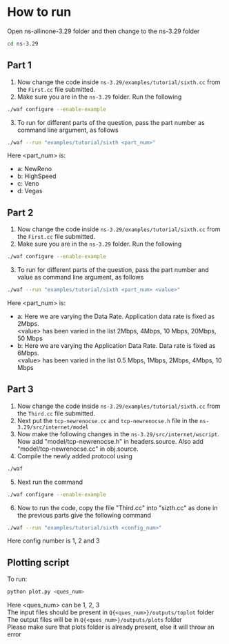 # How to run
Open ns-allinone-3.29 folder and then change to the ns-3.29 folder
```sh
cd ns-3.29
``` 

## Part 1

1. Now change the code inside `ns-3.29/examples/tutorial/sixth.cc` from the `First.cc` file submitted.
2. Make sure you are in the `ns-3.29` folder. Run the following
```sh
./waf configure --enable-example
```
3. To run for different parts of the question, pass the part number as command line argument, as follows
```sh
./waf --run "examples/tutorial/sixth <part_num>"
```
Here <part_num> is:
* a: NewReno
* b: HighSpeed
* c: Veno
* d: Vegas


## Part 2

1. Now change the code inside `ns-3.29/examples/tutorial/sixth.cc` from the `First.cc` file submitted.
2. Make sure you are in the `ns-3.29` folder. Run the following
```sh
./waf configure --enable-example
```
3. To run for different parts of the question, pass the part number and value as command line argument, as follows
```sh
./waf --run "examples/tutorial/sixth <part_num> <value>"
```
Here <part_num> is:
* a: Here we are varying the Data Rate. Application data rate is fixed as 2Mbps.  
\<value> has been varied in the list 2Mbps, 4Mbps, 10 Mbps, 20Mbps, 50 Mbps 
* b: Here we are varying the Application Data Rate. Data rate is fixed as 6Mbps.  
\<value> has been varied in the list 0.5 Mbps, 1Mbps, 2Mbps, 4Mbps, 10 Mbps


## Part 3

1. Now change the code inside `ns-3.29/examples/tutorial/sixth.cc` from the `Third.cc` file submitted.
2. Next put the `tcp-newrenocse.cc` and `tcp-newrenocse.h` file in the `ns-3.29/src/internet/model`
3. Now make the following changes in the `ns-3.29/src/internet/wscript`. Now add "model/tcp-newrenocse.h" in headers.source. Also add "model/tcp-newrenocse.cc" in obj.source.
4. Compile the newly added protocol using
```sh
./waf
```
5. Next run the command
```sh 
./waf configure --enable-example
```
6. Now to run the code, copy the file "Third.cc" into "sizth.cc" as done in the previous parts give the following command
```sh
./waf --run "examples/tutorial/sixth <config_num>"
```
Here config number is 1, 2 and 3


## Plotting script

To run:
```python
python plot.py <ques_num>
```
Here \<ques_num> can be 1, 2, 3  
The input files should be present in `Q{<ques_num>}/outputs/toplot` folder  
The output files will be in `Q{<ques_num>}/outputs/plots` folder   
Please make sure that plots folder is already present, else it will throw an error